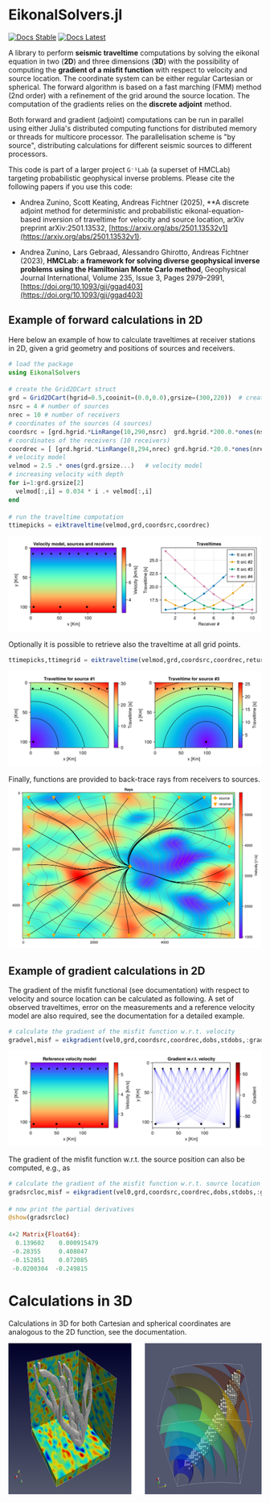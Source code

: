 # EikonalSolvers.jl

[![Docs Stable](https://img.shields.io/badge/docs-stable-blue.svg)](https://ginvlab.github.io/EikonalSolvers.jl/stable)
[![Docs Latest](https://img.shields.io/badge/docs-latest-blue.svg)](https://ginvlab.github.io/EikonalSolvers.jl/dev)

A library to perform __seismic traveltime__ computations by solving the eikonal equation in two (__2D__) and three dimensions (__3D__) with the possibility of computing the __gradient of a misfit function__ with respect to velocity and source location. The coordinate system can be either regular Cartesian or spherical.
The forward algorithm is based on a fast marching (FMM) method (2nd order) with a refinement of the grid around the source location. The computation of the gradients relies on the __discrete adjoint__ method. 

Both forward and gradient (adjoint) computations can be run in parallel using either Julia's distributed computing functions for distributed memory or threads for multicore processor. The  parallelisation scheme is "by source", distributing calculations for different seismic sources to different processors.


This code is part of a larger project `G⁻¹Lab` (a superset of HMCLab) targeting probabilistic geophysical inverse problems. Please cite the following papers if you use this code:

* Andrea Zunino, Scott Keating, Andreas Fichtner (2025), **A discrete adjoint method for deterministic and probabilistic eikonal-equation-based inversion of traveltime for velocity and source location, arXiv preprint arXiv:2501.13532, [https://arxiv.org/abs/2501.13532v1](https://arxiv.org/abs/2501.13532v1).

* Andrea Zunino, Lars Gebraad, Alessandro Ghirotto, Andreas Fichtner (2023), **HMCLab: a framework for solving diverse geophysical inverse problems using the Hamiltonian Monte Carlo method**, Geophysical Journal International, Volume 235, Issue 3, Pages 2979–2991, [https://doi.org/10.1093/gji/ggad403](https://doi.org/10.1093/gji/ggad403)


## Example of forward calculations in 2D

Here below an example of how to calculate traveltimes at receiver stations in 2D, given a grid geometry and positions of sources and receivers.
```julia
# load the package
using EikonalSolvers

# create the Grid2DCart struct
grd = Grid2DCart(hgrid=0.5,cooinit=(0.0,0.0),grsize=(300,220))  # create the Grid2D struct
nsrc = 4 # number of sources
nrec = 10 # number of receivers
# coordinates of the sources (4 sources)
coordsrc = [grd.hgrid.*LinRange(10,290,nsrc)  grd.hgrid.*200.0.*ones(nsrc)] # coordinates of the sources (4 sources)
# coordinates of the receivers (10 receivers)
coordrec = [ [grd.hgrid.*LinRange(8,294,nrec) grd.hgrid.*20.0.*ones(nrec)] for i=1:nsrc] # coordinates of the receivers (10 receivers)
# velocity model
velmod = 2.5 .* ones(grd.grsize...)   # velocity model
# increasing velocity with depth
for i=1:grd.grsize[2] 
  velmod[:,i] = 0.034 * i .+ velmod[:,i] 
end

# run the traveltime computation
ttimepicks = eiktraveltime(velmod,grd,coordsrc,coordrec)
```

![velmodttpicks](docs/src/images/velmod-ttpicks.png)

Optionally it is possible to retrieve also the traveltime at all grid points.
```julia
ttimepicks,ttimegrid = eiktraveltime(velmod,grd,coordsrc,coordrec,returntt=true)
```
![ttarrays](docs/src/images/ttime-arrays.png)

Finally, functions are provided to back-trace rays from receivers to sources.
![ttarrays](docs/src/images/rays2.png)


## Example of gradient calculations in 2D

The gradient of the misfit functional (see documentation) with respect to velocity and source location can be calculated as following. A set of observed traveltimes, error on the measurements and a reference velocity model are also required, see the documentation for a detailed example.
```julia
# calculate the gradient of the misfit function w.r.t. velocity
gradvel,misf = eikgradient(vel0,grd,coordsrc,coordrec,dobs,stdobs,:gradvel)
```
![ttarrays](docs/src/images/grad-vel.png)

The gradient of the misfit function w.r.t. the source position can also be computed, e.g., as
```julia
# calculate the gradient of the misfit function w.r.t. source location
gradsrcloc,misf = eikgradient(vel0,grd,coordsrc,coordrec,dobs,stdobs,:gradsrcloc)

# now print the partial derivatives
@show(gradsrcloc)

4×2 Matrix{Float64}:
  0.139602    0.000915479
 -0.28355     0.408047
 -0.152851    0.072085
 -0.0200304  -0.249815
 ```

# Calculations in 3D 

Calculations in 3D for both Cartesian and spherical coordinates are analogous to the 2D function, see the documentation.

<img src="docs/src/images/examplegrad3Dcarsph.png" alt="Example gradient 3D" height="300"/>



